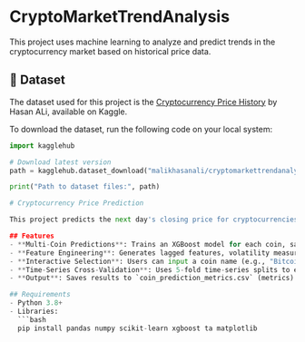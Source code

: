 # CryptoMarketTrendAnalysis

This project uses machine learning to analyze and predict trends in the cryptocurrency market based on historical price data.

## 📂 Dataset

The dataset used for this project is the [Cryptocurrency Price History](https://www.kaggle.com/datasets/malikhasanali/cryptomarkettrendanalysis) by Hasan ALi, available on Kaggle.

To download the dataset, run the following code on your local system:

```python
import kagglehub

# Download latest version
path = kagglehub.dataset_download("malikhasanali/cryptomarkettrendanalysis")

print("Path to dataset files:", path)

# Cryptocurrency Price Prediction

This project predicts the next day's closing price for cryptocurrencies using the `preprocessed_crypto_data.csv` dataset. The Python script employs an XGBoost model trained on features like lagged prices, technical indicators (RSI, Bollinger Bands), and cyclical date encodings. It supports predictions for all coins in the dataset and includes an interactive function allowing users to input a coin name (e.g., "Bitcoin" for `coin_Bitcoin`) to view its predicted price, evaluation metrics, feature importance, and a chart of historical and predicted prices.

## Features
- **Multi-Coin Predictions**: Trains an XGBoost model for each coin, saving metrics (MAE, RMSE, MAPE, directional accuracy) and predictions to CSV files.
- **Feature Engineering**: Generates lagged features, volatility measures, RSI, Bollinger Bands, and cyclical encodings for month and weekday.
- **Interactive Selection**: Users can input a coin name (e.g., "Bitcoin") to view its predicted closing price, metrics, and a matplotlib chart.
- **Time-Series Cross-Validation**: Uses 5-fold time-series splits to evaluate model performance, respecting temporal order.
- **Output**: Saves results to `coin_prediction_metrics.csv` (metrics) and `coin_predictions.csv` (predictions).

## Requirements
- Python 3.8+
- Libraries:
  ```bash
  pip install pandas numpy scikit-learn xgboost ta matplotlib

